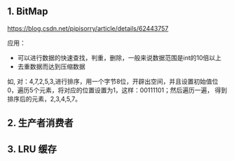 ## 1. BitMap
https://blog.csdn.net/pipisorry/article/details/62443757

应用：
- 可以进行数据的快速查找，判重，删除，一般来说数据范围是int的10倍以上
- 去重数据而达到压缩数据

如, 对：4,7,2,5,3,进行排序，用一个字节8位，开辟出空间，并且设置初始值位0，遍历5个元素，将对应的位置设置为1，这样：00111101；然后遍历一遍，
得到排序后的元素，2,3,4,5,7。

## 2. 生产者消费者

## 3. LRU 缓存


